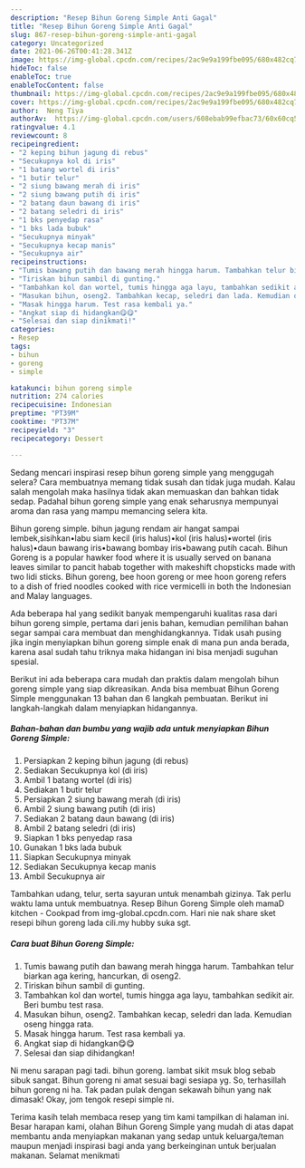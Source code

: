 ```yaml
---
description: "Resep Bihun Goreng Simple Anti Gagal"
title: "Resep Bihun Goreng Simple Anti Gagal"
slug: 867-resep-bihun-goreng-simple-anti-gagal
category: Uncategorized
date: 2021-06-26T00:41:28.341Z
image: https://img-global.cpcdn.com/recipes/2ac9e9a199fbe095/680x482cq70/bihun-goreng-simple-foto-resep-utama.jpg
hideToc: false
enableToc: true
enableTocContent: false
thumbnail: https://img-global.cpcdn.com/recipes/2ac9e9a199fbe095/680x482cq70/bihun-goreng-simple-foto-resep-utama.jpg
cover: https://img-global.cpcdn.com/recipes/2ac9e9a199fbe095/680x482cq70/bihun-goreng-simple-foto-resep-utama.jpg
author:  Neng Tiya
authorAv:  https://img-global.cpcdn.com/users/608ebab99efbac73/60x60cq50/avatar.jpg
ratingvalue: 4.1
reviewcount: 8
recipeingredient:
- "2 keping bihun jagung di rebus"
- "Secukupnya kol di iris"
- "1 batang wortel di iris"
- "1 butir telur"
- "2 siung bawang merah di iris"
- "2 siung bawang putih di iris"
- "2 batang daun bawang di iris"
- "2 batang seledri di iris"
- "1 bks penyedap rasa"
- "1 bks lada bubuk"
- "Secukupnya minyak"
- "Secukupnya kecap manis"
- "Secukupnya air"
recipeinstructions:
- "Tumis bawang putih dan bawang merah hingga harum. Tambahkan telur biarkan aga kering, hancurkan, di oseng2."
- "Tiriskan bihun sambil di gunting."
- "Tambahkan kol dan wortel, tumis hingga aga layu, tambahkan sedikit air. Beri bumbu test rasa."
- "Masukan bihun, oseng2. Tambahkan kecap, seledri dan lada. Kemudian oseng hingga rata."
- "Masak hingga harum. Test rasa kembali ya."
- "Angkat siap di hidangkan😋😋"
- "Selesai dan siap dinikmati!"
categories:
- Resep
tags:
- bihun
- goreng
- simple

katakunci: bihun goreng simple 
nutrition: 274 calories
recipecuisine: Indonesian
preptime: "PT39M"
cooktime: "PT37M"
recipeyield: "3"
recipecategory: Dessert

---
```



Sedang mencari inspirasi resep bihun goreng simple yang menggugah selera? Cara membuatnya memang tidak susah dan tidak juga mudah. Kalau salah mengolah maka hasilnya tidak akan memuaskan dan bahkan tidak sedap. Padahal bihun goreng simple yang enak seharusnya mempunyai aroma dan rasa yang mampu memancing selera kita.


Bihun goreng simple. bihun jagung rendam air hangat sampai lembek,sisihkan•labu siam kecil (iris halus)•kol (iris halus)•wortel (iris halus)•daun bawang iris•bawang bombay iris•bawang putih cacah. Bihun Goreng is a popular hawker food where it is usually served on banana leaves similar to pancit habab together with makeshift chopsticks made with two lidi sticks. Bihun goreng, bee hoon goreng or mee hoon goreng refers to a dish of fried noodles cooked with rice vermicelli in both the Indonesian and Malay languages.

Ada beberapa hal yang sedikit banyak mempengaruhi kualitas rasa dari bihun goreng simple, pertama dari jenis bahan, kemudian pemilihan bahan segar sampai cara membuat dan menghidangkannya. Tidak usah pusing jika ingin menyiapkan bihun goreng simple enak di mana pun anda berada, karena asal sudah tahu triknya maka hidangan ini bisa menjadi suguhan spesial.


Berikut ini ada beberapa cara mudah dan praktis dalam mengolah bihun goreng simple yang siap dikreasikan. Anda bisa membuat Bihun Goreng Simple menggunakan 13 bahan dan 6 langkah pembuatan. Berikut ini langkah-langkah dalam menyiapkan hidangannya.

<!--inarticleads1-->

##### Bahan-bahan dan bumbu yang wajib ada untuk menyiapkan Bihun Goreng Simple:

1. Persiapkan 2 keping bihun jagung (di rebus)
1. Sediakan Secukupnya kol (di iris)
1. Ambil 1 batang wortel (di iris)
1. Sediakan 1 butir telur
1. Persiapkan 2 siung bawang merah (di iris)
1. Ambil 2 siung bawang putih (di iris)
1. Sediakan 2 batang daun bawang (di iris)
1. Ambil 2 batang seledri (di iris)
1. Siapkan 1 bks penyedap rasa
1. Gunakan 1 bks lada bubuk
1. Siapkan Secukupnya minyak
1. Sediakan Secukupnya kecap manis
1. Ambil Secukupnya air


Tambahkan udang, telur, serta sayuran untuk menambah gizinya. Tak perlu waktu lama untuk membuatnya. Resep Bihun Goreng Simple oleh mamaD kitchen - Cookpad from img-global.cpcdn.com. Hari nie nak share sket resepi bihun goreng lada cili.my hubby suka sgt. 

<!--inarticleads2-->

##### Cara buat Bihun Goreng Simple:

1. Tumis bawang putih dan bawang merah hingga harum. Tambahkan telur biarkan aga kering, hancurkan, di oseng2.
1. Tiriskan bihun sambil di gunting.
1. Tambahkan kol dan wortel, tumis hingga aga layu, tambahkan sedikit air. Beri bumbu test rasa.
1. Masukan bihun, oseng2. Tambahkan kecap, seledri dan lada. Kemudian oseng hingga rata.
1. Masak hingga harum. Test rasa kembali ya.
1. Angkat siap di hidangkan😋😋
1. Selesai dan siap dihidangkan!

Ni menu sarapan pagi tadi. bihun goreng. lambat sikit msuk blog sebab sibuk sangat. Bihun goreng ni amat sesuai bagi sesiapa yg. So, terhasillah bihun goreng ni ha. Tak padan pulak dengan sekawah bihun yang nak dimasak! Okay, jom tengok resepi simple ni. 

Terima kasih telah membaca resep yang tim kami tampilkan di halaman ini. Besar harapan kami, olahan Bihun Goreng Simple yang mudah di atas dapat membantu anda menyiapkan makanan yang sedap untuk keluarga/teman maupun menjadi inspirasi bagi anda yang berkeinginan untuk berjualan makanan. Selamat menikmati
